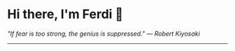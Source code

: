 <h1>Hi there, I'm Ferdi 👋</h1>

<p><em>
  "If fear is too strong, the genius is suppressed." — Robert Kiyosaki
</em></p>

---
